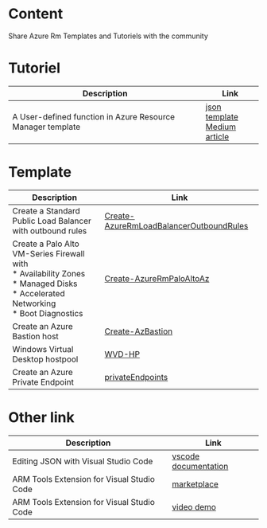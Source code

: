 # Content
Share Azure Rm Templates and Tutoriels with the community 


# Tutoriel

| Description  | Link |
| ------------- | ------------- |
| A User-defined function in Azure Resource Manager template | [json template](User-Defined-Function-Demo) <br> [Medium article](https://medium.com/faun/a-user-defined-function-in-azure-resource-manager-template-dbba3d834c8b)|




# Template

| Description  | Link |
| ------------- | ------------- |
| Create a Standard Public Load Balancer with outbound rules | [Create-AzureRmLoadBalancerOutboundRules](Create-AzureRmLoadBalancerOutboundRules) |
| Create a Palo Alto VM-Series Firewall with <br> * Availability Zones  <br> * Managed Disks  <br> * Accelerated Networking <br> * Boot Diagnostics | [Create-AzureRmPaloAltoAz](Create-AzureRmPaloAltoAz) |
| Create an Azure Bastion host | [Create-AzBastion](Create-AzBastion) |
| Windows Virtual Desktop hostpool | [WVD-HP](Create%20and%20provision%20WVD%20host%20pool) |
| Create an Azure Private Endpoint | [privateEndpoints](Create-AzPrivateEnpoints) |




# Other link

| Description  | Link |
| ------------- | ------------- |
| Editing JSON with Visual Studio Code | [vscode documentation](https://code.visualstudio.com/docs/languages/json) |
| ARM Tools Extension for Visual Studio Code | [marketplace](https://marketplace.visualstudio.com/items?itemName=msazurermtools.azurerm-vscode-tools) |
| ARM Tools Extension for Visual Studio Code | [video demo](https://youtu.be/PZ6dPpGNfxY) |